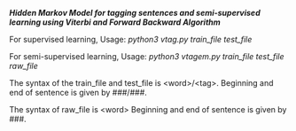 ***Hidden Markov Model for tagging sentences and semi-supervised learning using Viterbi and Forward Backward Algorithm***

For supervised learning,
Usage:
*python3 vtag.py train_file test_file*

For semi-supervised learning,
Usage:
*python3 vtagem.py train_file test_file raw_file*

The syntax of the train_file and test_file is \<word\>/\<tag\>. 
Beginning and end of sentence is given by ###/###.

The syntax of raw_file is \<word\>
Beginning and end of sentence is given by ###.
